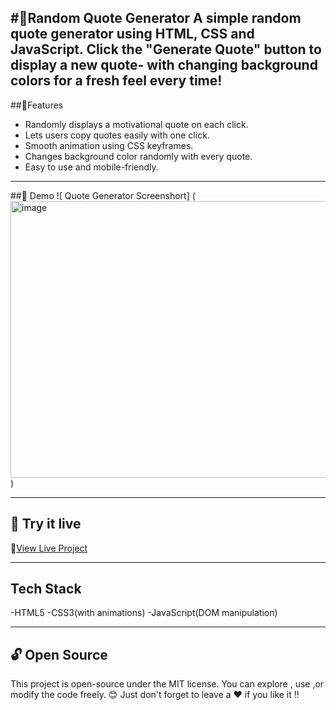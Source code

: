 #🌟Random Quote Generator
A simple random quote generator using HTML, CSS and JavaScript. 
Click the "Generate Quote" button to display a new quote- with changing background colors for a fresh feel every time!
---
##📝Features
* Randomly displays a motivational quote on each click.
* Lets users copy quotes easily with one click.
* Smooth animation using CSS keyframes.
* Changes background color randomly with every quote.
* Easy to use and mobile-friendly.
---
##🎥 Demo
![ Quote Generator Screenshort]
(<img width="936" height="443" alt="image" src="https://github.com/user-attachments/assets/f421bed3-7d05-4f19-9c8d-c5a1b362bb1d" />)

---
## 🚀 Try it live
🔗[View Live Project]()

---
## Tech Stack
-HTML5
-CSS3(with animations)
-JavaScript(DOM manipulation)

---
## 🔓 Open Source 
This project is open-source under the MIT license.
You can explore , use ,or modify the code freely. 😊
Just don't forget to leave a ❤️ if you like it !!



